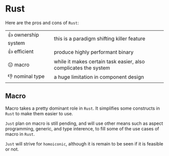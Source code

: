 # Rust

Here are the pros and cons of `Rust`:

|                    |                                                                 |
| ------------------ | --------------------------------------------------------------- |
| 👍 ownership system | this is a paradigm shifting killer feature                      |
| 👍 efficient        | produce highly performant binary                               |
| 😐 macro            | while it makes certain task easier, also complicates the system |
| 👎 nominal type     | a huge limitation in component design                           |

## Macro

Macro takes a pretty dominant role in `Rust`.
It simplifies some constructs in `Rust` to make them easier to use.

`Just` plan on macro is still pending,
and will use other means such as aspect programming, generic, and type interence,
to fill some of the use cases of macro in `Rust`.

`Just` will strive for `homoiconic`,
although it is remain to be seen if it is feasible or not.
